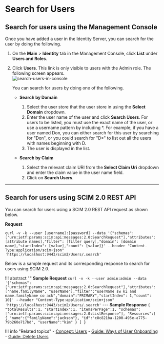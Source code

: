 # Search for Users

## Search for users using the Management Console

Once you have added a user in the Identity Server, you can search for
the user by doing the following.

1.  On the **Main** > **Identity** tab in the Management Console, click **List** under
    **Users and Roles**.  
2.  Click **Users**. This link is only visible to users with the Admin
    role. The following screen appears.  
    ![search-users-in-console](../../../assets/img/guides/search-users-in-console.png) 
    
    You can search for users by doing one of the following. 

    -   **Search by Domain**  
        1.	Select the user store that the user store in using the
            **Select Domain** dropdown.
        2.  Enter the user name of the user and click **Search Users**.
            For users to be listed, you must use the exact name of the
            user, or use a username pattern by including \*. For
            example, if you have a user named Don, you can either search
            for this user by searching for "Don", or you could search
            for "D\*" to list out all the users with names beginning
            with D.
        3.  The user is displayed in the list.  

    -   **Search by Claim**
        1.  Select the relevant claim URI from the **Select Claim Uri**
            dropdown and enter the claim value in the user name field.
        2.  Click on **Search Users**.

---

## Search for users using SCIM 2.0 REST API

You can search for users using a SCIM 2.0 REST API request as shown below. 

**Request**

```curl
curl -v -k --user [username]:[password] --data '{"schemas": ["urn:ietf:params:scim:api:messages:2.0:SearchRequest"],"attributes": [attribute names],"filter": [filter query],"domain": [domain name],"startIndex": [value],"count": [value]}' --header "Content-Type:application/scim+json"  'https://localhost:9443/scim2/Users/.search'
```

Below is a sample request and its corresponding response to search for users using SCIM 2.0. 

!!! abstract ""
    **Sample Request**
    ```
    curl -v -k --user admin:admin --data '{"schemas": ["urn:ietf:params:scim:api:messages:2.0:SearchRequest"],"attributes": ["name.familyName", "userName"],"filter":"userName sw ki and name.familyName co ack","domain":"PRIMARY","startIndex": 1,"count": 10}' --header "Content-Type:application/scim+json"  'https://localhost:9443/scim2/Users/.search'
    ```
    ---
    **Sample Response**
    ```
    {
        "totalResults":1,
        "startIndex":1,
        "itemsPerPage":1,
        "schemas":["urn:ietf:params:scim:api:messages:2.0:ListResponse"],
        "Resources":[
            {
                "name":{"familyName":"jackson"},
                "id":"c8c821ba-1200-495e-a775-79b260e717bd",
                "userName":"kim"
            }
        ]
    }
    ```


!!! info "Related topics"
    - [Concept: Users](../../../references/concepts/user-management/users)
    - [Guide: Ways of User Onboarding](../onboard-overview)
    - [Guide: Delete Users](../delete-users)